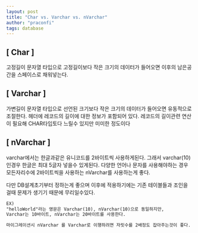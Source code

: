 ```yaml
---
layout: post
title: "Char vs. Varchar vs. nVarchar"
author: "praconfi"
tags: database
---
```


## [ Char ]

고정길이 문자열 타입으로 고정길이보다 작은 크기의 데이터가 들어오면 이후의 남은공간을 스페이스로 채워넣는다.

## [ Varchar ]

가변길이 문자열 타입으로 선언된 크기보다 작은 크기의 데이터가 들어오면 유동적으로 조절한다.
헤더에 레코드의 길이에 대한 정보가 포함되어 있다. 레코드의 길이관련 연산이 필요해 CHAR타입토다 느릴수 있지만 미미한 정도이다

## [ nVarchar ]

varchar에서는 한글과같은 유니코드를 2바이트씩 사용하게된다. 
그래서 varchar(10)인경우 한글은 최대 5글자 넣을수 있게된다. 
다양한 언어나 문자를 사용해야하는 경우 모든자리수에 2바이트씩을 사용하는 nVarchar를 사용하는게 좋다.

다만 DB설계초기부터 정하는게 좋으며 이후에 적용하기에는 기존 테이블들과 조인을 걸때 문제가 생기기 때문에 무리일수있다.

 
  
```html
EX)
"helloWorld"라는 영문은 Varchar(10), nVarchar(10)으로 동일하지만,
Varchar는 10바이트, nVarchar는 20바이트를 사용한다.

마이그레이션시 nVarchar 를 Varchar로 이행하려면 자릿수를 2배정도 잡아주는것이 좋다.
```